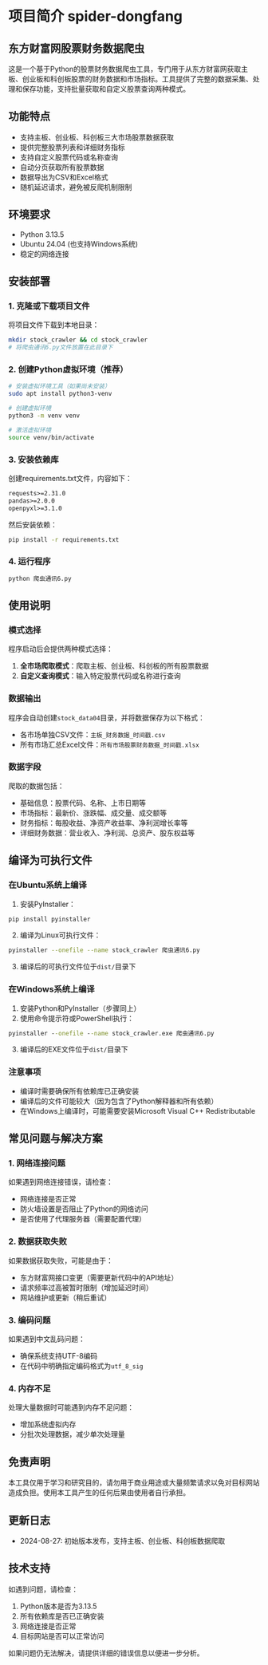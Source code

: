 # 项目简介 spider-dongfang

## 东方财富网股票财务数据爬虫
这是一个基于Python的股票财务数据爬虫工具，专门用于从东方财富网获取主板、创业板和科创板股票的财务数据和市场指标。工具提供了完整的数据采集、处理和保存功能，支持批量获取和自定义股票查询两种模式。


## 功能特点

- 支持主板、创业板、科创板三大市场股票数据获取
- 提供完整股票列表和详细财务指标
- 支持自定义股票代码或名称查询
- 自动分页获取所有股票数据
- 数据导出为CSV和Excel格式
- 随机延迟请求，避免被反爬机制限制

## 环境要求

- Python 3.13.5
- Ubuntu 24.04 (也支持Windows系统)
- 稳定的网络连接

## 安装部署

### 1. 克隆或下载项目文件

将项目文件下载到本地目录：

```bash
mkdir stock_crawler && cd stock_crawler
# 将爬虫通讯6.py文件放置在此目录下
```

### 2. 创建Python虚拟环境（推荐）

```bash
# 安装虚拟环境工具（如果尚未安装）
sudo apt install python3-venv

# 创建虚拟环境
python3 -m venv venv

# 激活虚拟环境
source venv/bin/activate
```

### 3. 安装依赖库

创建requirements.txt文件，内容如下：

```txt
requests>=2.31.0
pandas>=2.0.0
openpyxl>=3.1.0
```

然后安装依赖：

```bash
pip install -r requirements.txt
```

### 4. 运行程序

```bash
python 爬虫通讯6.py
```

## 使用说明

### 模式选择

程序启动后会提供两种模式选择：

1. **全市场爬取模式**：爬取主板、创业板、科创板的所有股票数据
2. **自定义查询模式**：输入特定股票代码或名称进行查询

### 数据输出

程序会自动创建`stock_data04`目录，并将数据保存为以下格式：
- 各市场单独CSV文件：`主板_财务数据_时间戳.csv`
- 所有市场汇总Excel文件：`所有市场股票财务数据_时间戳.xlsx`

### 数据字段

爬取的数据包括：
- 基础信息：股票代码、名称、上市日期等
- 市场指标：最新价、涨跌幅、成交量、成交额等
- 财务指标：每股收益、净资产收益率、净利润增长率等
- 详细财务数据：营业收入、净利润、总资产、股东权益等

## 编译为可执行文件

### 在Ubuntu系统上编译

1. 安装PyInstaller：

```bash
pip install pyinstaller
```

2. 编译为Linux可执行文件：

```bash
pyinstaller --onefile --name stock_crawler 爬虫通讯6.py
```

3. 编译后的可执行文件位于`dist/`目录下

### 在Windows系统上编译

1. 安装Python和PyInstaller（步骤同上）
2. 使用命令提示符或PowerShell执行：

```bat
pyinstaller --onefile --name stock_crawler.exe 爬虫通讯6.py
```

3. 编译后的EXE文件位于`dist/`目录下

### 注意事项

- 编译时需要确保所有依赖库已正确安装
- 编译后的文件可能较大（因为包含了Python解释器和所有依赖）
- 在Windows上编译时，可能需要安装Microsoft Visual C++ Redistributable

## 常见问题与解决方案

### 1. 网络连接问题

如果遇到网络连接错误，请检查：
- 网络连接是否正常
- 防火墙设置是否阻止了Python的网络访问
- 是否使用了代理服务器（需要配置代理）

### 2. 数据获取失败

如果数据获取失败，可能是由于：
- 东方财富网接口变更（需要更新代码中的API地址）
- 请求频率过高被暂时限制（增加延迟时间）
- 网站维护或更新（稍后重试）

### 3. 编码问题

如果遇到中文乱码问题：
- 确保系统支持UTF-8编码
- 在代码中明确指定编码格式为`utf_8_sig`

### 4. 内存不足

处理大量数据时可能遇到内存不足问题：
- 增加系统虚拟内存
- 分批次处理数据，减少单次处理量

## 免责声明

本工具仅用于学习和研究目的，请勿用于商业用途或大量频繁请求以免对目标网站造成负担。使用本工具产生的任何后果由使用者自行承担。

## 更新日志

- 2024-08-27: 初始版本发布，支持主板、创业板、科创板数据爬取

## 技术支持

如遇到问题，请检查：
1. Python版本是否为3.13.5
2. 所有依赖库是否已正确安装
3. 网络连接是否正常
4. 目标网站是否可以正常访问

如果问题仍无法解决，请提供详细的错误信息以便进一步分析。
